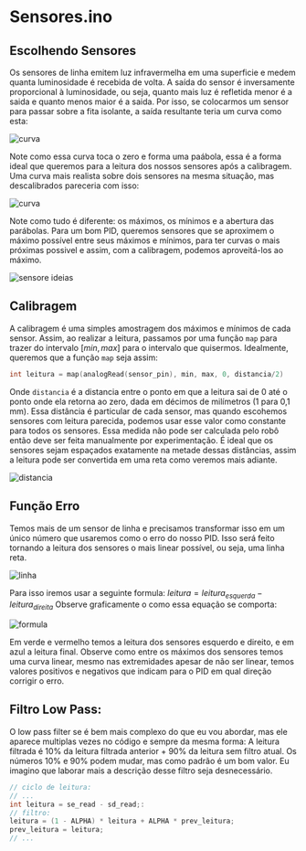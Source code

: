 # Sensores.ino

## Escolhendo Sensores

Os sensores de linha emitem luz infravermelha em uma superficie e medem quanta luminosidade é recebida de volta.
A saída do sensor é inversamente proporcional à luminosidade, ou seja, quanto mais luz é refletida menor é a saida e quanto menos maior é a saida.
Por isso, se colocarmos um sensor para passar sobre a fita isolante, a saída resultante teria um curva como esta:

![curva](curva-ideal.png)

Note como essa curva toca o zero e forma uma paábola, essa é a forma ideal que queremos para a leitura dos nossos sensores após a calibragem.
Uma curva mais realista sobre dois sensores na mesma situação, mas descalibrados pareceria com isso:

![curva](curva-real.png)

Note como tudo é diferente: os máximos, os mínimos e a abertura das parábolas. Para um bom PID, queremos sensores que se aproximem o máximo possível entre seus máximos e mínimos, para ter curvas o mais próximas possivel e assim, com a calibragem, podemos aproveitá-los ao máximo.

![sensore ideias](sensores-ideais.png)

## Calibragem

A calibragem é uma simples amostragem dos máximos e mínimos de cada sensor. Assim, ao realizar a leitura, passamos por uma função `map` para trazer do intervalo $[min, max]$ para o intervalo que quisermos.
Idealmente, queremos que a função `map` seja assim:

```C++
int leitura = map(analogRead(sensor_pin), min, max, 0, distancia/2)
```

Onde `distancia` é a distancia entre o ponto em que a leitura sai de 0 até o ponto onde ela retorna ao zero, dada em décimos de milímetros (1 para 0,1 mm). Essa distância é particular de cada sensor, mas quando escohemos sensores com leitura parecida, podemos usar esse valor como constante para todos os sensores. Essa medida não pode ser calculada pelo robô então deve ser feita manualmente por experimentação. É ideal que os sensores sejam espaçados exatamente na metade dessas distâncias, assim a leitura pode ser convertida em uma reta como veremos mais adiante.

![distancia](distancia.png)

## Função Erro

Temos mais de um sensor de linha e precisamos transformar isso em um único número que usaremos como o erro do nosso PID. Isso será feito tornando a leitura dos sensores o mais linear possível, ou seja, uma linha reta.

![linha](linha.png)

Para isso iremos usar a seguinte formula:
$leitura = leitura_{esquerda} - leitura_{direita}$
Observe graficamente o como essa equação se comporta:

![formula](formula.png)

Em verde e vermelho temos a leitura dos sensores esquerdo e direito, e em azul a leitura final. Observe como entre os máximos dos sensores temos uma curva linear, mesmo nas extremidades apesar de não ser linear, temos valores positivos e negativos que indicam para o PID em qual direção corrigir o erro.

## Filtro Low Pass:

O low pass filter se é bem mais complexo do que eu vou abordar, mas ele aparece multiplas vezes no código e sempre da mesma forma:
A leitura filtrada é 10% da leitura filtrada anterior + 90% da leitura sem filtro atual. Os números 10% e 90% podem mudar, mas como padrão é um bom valor. Eu imagino que laborar mais a descrição desse filtro seja desnecessário.

```C++
// ciclo de leitura:
// ...
int leitura = se_read - sd_read;:
// filtro:
leitura = (1 - ALPHA) * leitura + ALPHA * prev_leitura;
prev_leitura = leitura;
// ...
```
